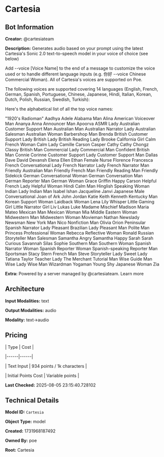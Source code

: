# Cartesia

## Bot Information

**Creator:** @cartesiateam

**Description:** Generates audio based on your prompt using the latest Cartesia's Sonic 2.0 text-to-speech model in your voice of choice (see below)

Add --voice [Voice Name] to the end of a message to customize the voice used or to handle different language inputs (e.g. 你好 --voice Chinese Commercial Woman). All of Cartesia's voices are supported on Poe. 

The following voices are supported covering 14 languages (English, French, German, Spanish, Portuguese, Chinese, Japanese, Hindi, Italian, Korean, Dutch, Polish, Russian, Swedish, Turkish):


Here's the alphabetical list of all the top voice names:

"1920's Radioman"
Aadhya
Adele
Alabama Man
Alina
American Voiceover Man
Ananya
Anna
Announcer Man
Apoorva
ASMR Lady
Australian Customer Support Man
Australian Man
Australian Narrator Lady
Australian Salesman
Australian Woman
Barbershop Man
Brenda
British Customer Support Lady
British Lady
British Reading Lady
Brooke
California Girl
Calm French Woman
Calm Lady
Camille
Carson
Casper
Cathy
Cathy
Chongz
Classy British Man
Commercial Lady
Commercial Man
Confident British Man
Connie
Corinne
Customer Support Lady
Customer Support Man
Dallas
Dave
David
Devansh
Elena
Ellen
Ethan
Female Nurse
Florence
Francesca
French Conversational Lady
French Narrator Lady
French Narrator Man
Friendly Australian Man
Friendly French Man
Friendly Reading Man
Friendly Sidekick
German Conversational Woman
German Conversation Man
German Reporter Man
German Woman
Grace
Griffin
Happy Carson
Helpful French Lady
Helpful Woman
Hindi Calm Man
Hinglish Speaking Woman
Indian Lady
Indian Man
Isabel
Ishan
Jacqueline
Janvi
Japanese Male Conversational
Joan of Ark
John
Jordan
Katie
Keith
Kenneth
Kentucky Man
Korean Support Woman
Laidback Woman
Lena
Lily Whisper
Little Gaming Girl
Little Narrator Girl
Liv
Lukas
Luke
Madame Mischief
Madison
Maria
Mateo
Mexican Man
Mexican Woman
Mia
Middle Eastern Woman
Midwestern Man
Midwestern Woman
Movieman
Nathan
Newslady
Newsman
New York Man
Nico
Nonfiction Man
Olivia
Orion
Peninsular Spanish Narrator Lady
Pleasant Brazilian Lady
Pleasant Man
Polite Man
Princess
Professional Woman
Rebecca
Reflective Woman
Ronald
Russian Storyteller Man
Salesman
Samantha Angry
Samantha Happy
Sarah
Sarah Curious
Savannah
Silas
Sophie
Southern Man
Southern Woman
Spanish Narrator Woman
Spanish Reporter Woman
Spanish-speaking Reporter Man
Sportsman
Stacy
Stern French Man
Steve
Storyteller Lady
Sweet Lady
Tatiana
Taylor
Teacher Lady
The Merchant
Tutorial Man
Wise Guide Man
Wise Lady
Wise Man
Wizardman
Yogaman
Young Shy Japanese Woman
Zia

**Extra:** Powered by a server managed by @cartesiateam. Learn more


## Architecture

**Input Modalities:** text

**Output Modalities:** audio

**Modality:** text->audio


## Pricing

| Type | Cost |

|------|------|

| Text Input | 934 points / 1k characters |

| Initial Points Cost | Variable points |


**Last Checked:** 2025-08-05 23:15:40.728102


## Technical Details

**Model ID:** `Cartesia`

**Object Type:** model

**Created:** 1731968187492

**Owned By:** poe

**Root:** Cartesia
